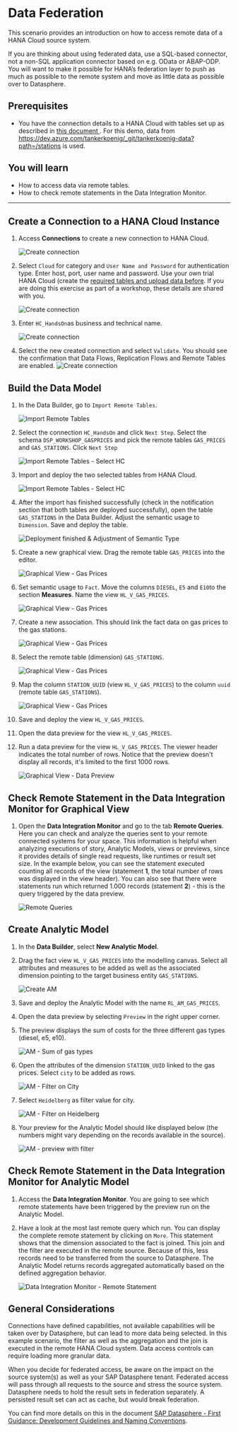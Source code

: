 # Data Federation
This scenario provides an introduction on how to access remote data of a HANA Cloud source system.

If you are thinking about using federated data, use a SQL-based connector, not a non-SQL application connector based on e.g. OData or ABAP-ODP. You will want to make it possible for HANA’s federation layer to push as much as possible to the remote system and move as little data as possible over to Datasphere.

## Prerequisites
- You have the connection details to a HANA Cloud with tables set up as described in [this document ](../dsp_hc_federation_1/dsp_hc_federation_1-trainer_instructions.md). For this demo, data from https://dev.azure.com/tankerkoenig/_git/tankerkoenig-data?path=/stations is used.

## You will learn
  - How to access data via remote tables.
  - How to check remote statements in the Data Integration Monitor. 

--- 
## Create a Connection to a HANA Cloud Instance

1. Access **Connections** to create a new connection to HANA Cloud. 

    ![Create connection](./images-dsp_hc_federation_1/DSP_Create_HC_Connection.png)
    
2. Select `Cloud` for category and `User Name and Password` for authentication type. Enter host, port, user name and password. Use your own trial HANA Cloud (create the [required tables and upload data before](../dsp_hc_federation_1/dsp_hc_federation_1-trainer_instructions.md). If you are doing this exercise as part of a workshop, these details are shared with you.

    ![Create connection](./images-dsp_hc_federation_1/DSP_Create_HC_Connection_Details.png)

3. Enter `HC_HandsOn`as business and technical name. 

    ![Create connection](./images-dsp_hc_federation_1/DSP_Create_HC_Connection_Details_2.png)

4. Select the new created connection and select `Validate`. You should see the confirmation that Data Flows, Replication Flows and Remote Tables are enabled.
    ![Create connection](./images-dsp_hc_federation_1/DSP_Validate.png)

## Build the Data Model

1. In the Data Builder, go to `Import Remote Tables`.

    ![Import Remote Tables](./images-dsp_hc_federation_1/DSP_Import_RemoteTables.png)

2. Select the connection `HC_HandsOn` and click `Next Step`. Select the schema `DSP_WORKSHOP_GASPRICES` and pick the remote tables `GAS_PRICES` and `GAS_STATIONS`. Click `Next Step`

    ![Import Remote Tables - Select HC](./images-dsp_hc_federation_1/DSP_Select_RemoteTables.png)

3. Import and deploy the two selected tables from HANA Cloud. 

    ![Import Remote Tables - Select HC](./images-dsp_hc_federation_1/DSP_ImportAndDeploy.png)

4. After the import has finished successfully (check in the notification section that both tables are deployed successfully), open the table `GAS_STATIONS` in the Data Builder. Adjust the semantic usage to `Dimension`. Save and deploy the table.

    ![Deployment finished & Adjustment of Semantic Type](./images-dsp_hc_federation_1/DSP_Finished_SemanticType.png)

5. Create a new graphical view. Drag the remote table `GAS_PRICES` into the editor. 

    ![Graphical View - Gas Prices](./images-dsp_hc_federation_1/DSP_GraphicalView_GasPrices.png)

6. Set semantic usage to `Fact`. Move the columns `DIESEL`, `E5` and `E10`to the section **Measures**. Name the view `HL_V_GAS_PRICES`.

    ![Graphical View - Gas Prices](./images-dsp_hc_federation_1/DSP_Measures_SemanticType.png)

7. Create a new association. This should link the fact data on gas prices to the gas stations.  

    ![Graphical View - Gas Prices](./images-dsp_hc_federation_1/DSP_Association.png)

8. Select the remote table (dimension) `GAS_STATIONS`.
    
    ![Graphical View - Gas Prices](./images-dsp_hc_federation_1/DSP_Association_GasStations.png)

9. Map the column `STATION_UUID` (view `HL_V_GAS_PRICES`) to the column `uuid` (remote table `GAS_STATIONS`).
    
    ![Graphical View - Gas Prices](./images-dsp_hc_federation_1/DSP_Association_Mapping.png)

10. Save and deploy the view `HL_V_GAS_PRICES`.

11. Open the data preview for the view `HL_V_GAS_PRICES`.

12. Run a data preview for the view `HL_V_GAS_PRICES`. The viewer header indicates the total number of rows. Notice that the preview doesn't display all records, it's limited to the first 1000 rows.

     ![Graphical View - Data Preview](./images-dsp_hc_federation_1/DSP_DataPreview.png)

## Check Remote Statement in the Data Integration Monitor for Graphical View
1. Open the **Data Integration Monitor** and go to the tab **Remote Queries**. Here you can check and analyze the queries sent to your remote connected systems for your space. This information is helpful when analyzing executions of story, Analytic Models, views or previews, since it provides details of single read requests, like runtimes or result set size. In the example below, you can see the statement executed counting all records of the view (statement **1**, the total number of rows was displayed in the view header). You can also see that there were statements run which returned 1.000 records (statement **2**) - this is the query triggered by the data preview.

    ![Remote Queries](./images-dsp_hc_federation_1/DSP_DIM_RemoteStatements.png)



## Create Analytic Model
1. In the **Data Builder**, select **New Analytic Model**.
2. Drag the fact view `HL_V_GAS_PRICES` into the modelling canvas. Select all attributes and measures to be added as well as the associated dimension pointing to the target business entity `GAS_STATIONS`.

    ![Create AM](./images-dsp_hc_federation_1/DSP_AM_Copy_Properties.png)

3. Save and deploy the Analytic Model with the name `RL_AM_GAS_PRICES`.

4. Open the data preview by selecting `Preview` in the right upper corner. 

5. The preview displays the sum of costs for the three different gas types (diesel, e5, e10).

    ![AM - Sum of gas types](./images-dsp_hc_federation_1/DSP_AM_Preview_Sum.png)

6. Open the attributes of the dimension `STATION_UUID` linked to the gas prices. Select `city` to be added as rows.

    ![AM - Filter on City](./images-dsp_hc_federation_1/DSP_AM_Sum_City_Filter.png)

7. Select `Heidelberg` as filter value for city.

    ![AM - Filter on Heidelberg](./images-dsp_hc_federation_1/DSP_AM_Sum_City_Filter_HD.png)

8. Your preview for the Analytic Model should like displayed below (the numbers might vary depending on the records available in the source).

    ![AM - preview with filter](./images-dsp_hc_federation_1/DSP_AM_Sum_City_Filter_HD_2.png)


## Check Remote Statement in the Data Integration Monitor for Analytic Model
1. Access the **Data Integration Monitor**. You are going to see which remote statements have been triggered by the preview run on the Analytic Model.
2. Have a look at the most last remote query which run. You can display the complete remote statement by clicking on `More`. This statement shows that the dimension associated to the fact is joined. This join and the filter are executed in the remote source. Because of this, less records need to be transferred from the source to Datasphere. The Analytic Model returns records aggregated automatically based on the defined aggregation behavior.    

     ![Data Integration Monitor - Remote Statement](./images-dsp_hc_federation_1/DSP_DataIntegrationMonitor_Filter.png)

## General Considerations

Connections have defined capabilities, not available capabilities will be taken over by Datasphere, but can lead to more data being selected. In this example scenario, the filter as well as the aggregation and the join is executed in the remote HANA Cloud system.
Data access controls can require loading more granular data.

When you decide for federated access, be aware on the impact on the source system(s) as well as your SAP Datasphere tenant. Federated access will pass through all requests to the source and stress the source system. Datasphere needs to hold the result sets in federation separately. A persisted result set can act as cache, but would break federation.

You can find more details on this in the document [SAP Datasphere - First Guidance: Development Guidelines and Naming Conventions](https://www.sap.com/documents/2021/09/8a0fc7ca-f67d-0010-bca6-c68f7e60039b.html).
